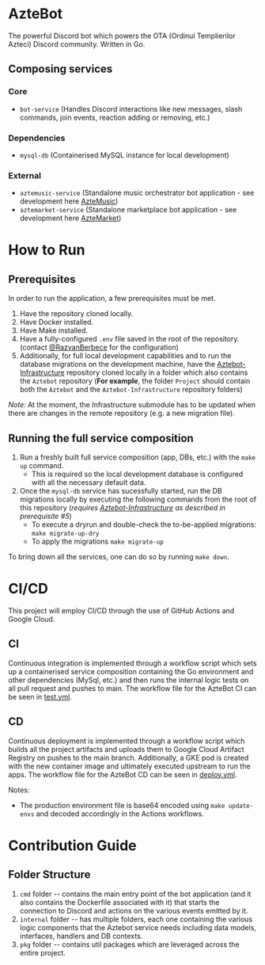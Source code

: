 # AzteBot
The powerful Discord bot which powers the OTA (Ordinul Templierilor Azteci) Discord community. Written in Go.

## Composing services
### Core
- `bot-service` (Handles Discord interactions like new messages, slash commands, join events, reaction adding or removing, etc.)
### Dependencies
- `mysql-db` (Containerised MySQL instance for local development)

### External
- `aztemusic-service` (Standalone music orchestrator bot application - see development here [AzteMusic](https://github.com/AzteBot-Developments/AzteMusic))
- `aztemarket-service` (Standalone marketplace bot application - see development here [AzteMarket](https://github.com/AzteBot-Developments/AzteMarket))

# How to Run
## Prerequisites
In order to run the application, a few prerequisites must be met.
1. Have the repository cloned locally.
2. Have Docker installed.
3. Have Make installed.
4. Have a fully-configured `.env` file saved in the root of the repository. (contact [@RazvanBerbece](https://github.com/RazvanBerbece) for the configuration)
5. Additionally, for full local development capabilities and to run the database migrations on the development machine, have the [Aztebot-Infrastructure](https://github.com/RazvanBerbece/Aztebot-Infrastructure) repository cloned locally in a folder which also contains the `Aztebot` repository (**For example**, the folder `Project` should contain both the `Aztebot` and the `Aztebot-Infrastructure` repository folders) 

_Note:_ At the moment, the Infrastructure submodule has to be updated when there are changes in the remote repository (e.g. a new migration file).

## Running the full service composition
1. Run a freshly built full service composition (app, DBs, etc.) with the `make up` command.
    - This is required so the local development database is configured with all the necessary default data.   
2. Once the `mysql-db` service has sucessfully started, run the DB migrations locally by executing the following commands from the root of this repository (_requires [Aztebot-Infrastructure](https://github.com/RazvanBerbece/Aztebot-Infrastructure) as described in prerequisite #5_)
    - To execute a dryrun and double-check the to-be-applied migrations: `make migrate-up-dry` 
    - To apply the migrations `make migrate-up`

To bring down all the services, one can do so by running `make down`.

# CI/CD
This project will employ CI/CD through the use of GitHub Actions and Google Cloud. 

## CI
Continuous integration is implemented through a workflow script which sets up a containerised service composition containing the Go environment and other dependencies (MySql, etc.) and then runs the internal logic tests on all pull request and pushes to main. The workflow file for the AzteBot CI can be seen in [test.yml](.github/workflows/test.yml).

## CD
Continuous deployment is implemented through a workflow script which builds all the project artifacts and uploads them to Google Cloud Artifact Registry on pushes to the main branch. Additionally, a GKE pod is created with the new container image and ultimately executed upstream to run the apps. The workflow file for the AzteBot CD can be seen in [deploy.yml](.github/workflows/deploy.yml).

Notes:
- The production environment file is base64 encoded using `make update-envs` and decoded accordingly in the Actions workflows.

# Contribution Guide
## Folder Structure
1. `cmd` folder -- contains the main entry point of the bot application (and it also contains the Dockerfile associated with it) that starts the connection to Discord and actions on the various events emitted by it.
2. `internal` folder -- has multiple folders, each one containing the various logic components that the Aztebot service needs including data models, interfaces, handlers and DB contexts.
3. `pkg` folder -- contains util packages which are leveraged across the entire project.
